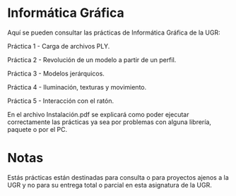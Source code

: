 # Informática Gráfica

Aquí se pueden consultar las prácticas de Informática Gráfica de la UGR:

Práctica 1 - Carga de archivos PLY.

Práctica 2 - Revolución de un modelo a partir de un perfil.

Práctica 3 - Modelos jerárquicos.

Práctica 4 - Iluminación, texturas y movimiento.

Práctica 5 - Interacción con el ratón.

En el archivo Instalación.pdf se explicará como poder ejecutar correctamente las prácticas ya sea por problemas con alguna librería, paquete o por el PC.

# Notas 

Estás prácticas están destinadas para consulta o para proyectos ajenos a la UGR y no para su entrega total o parcial en esta asignatura de la UGR.  
